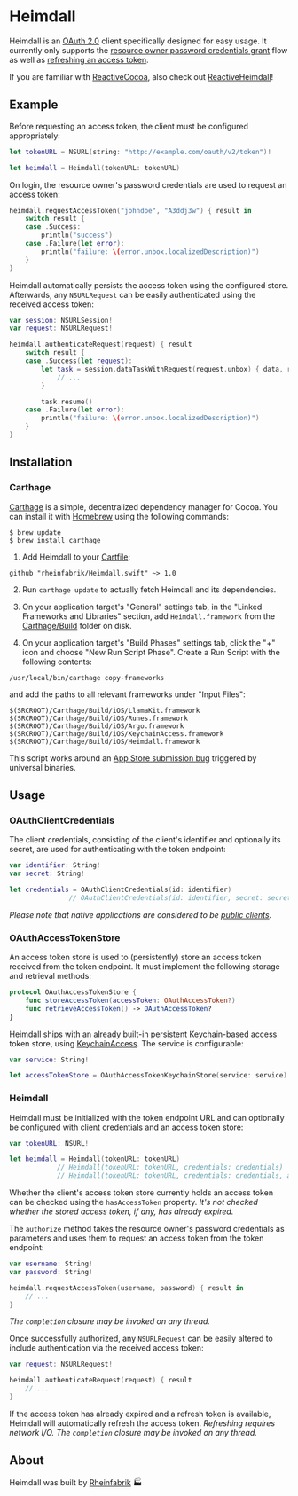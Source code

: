 # Heimdall

Heimdall is an [OAuth 2.0](https://tools.ietf.org/html/rfc6749) client specifically designed for easy usage. It currently only supports the [resource owner password credentials grant](https://tools.ietf.org/html/rfc6749#section-4.3) flow as well as [refreshing an access token](https://tools.ietf.org/html/rfc6749#section-6).

If you are familiar with [ReactiveCocoa](https://github.com/ReactiveCocoa/ReactiveCocoa), also check out [ReactiveHeimdall](https://github.com/rheinfabrik/ReactiveHeimdall)!

## Example

Before requesting an access token, the client must be configured appropriately:

```swift
let tokenURL = NSURL(string: "http://example.com/oauth/v2/token")!

let heimdall = Heimdall(tokenURL: tokenURL)
```

On login, the resource owner's password credentials are used to request an access token:

```swift
heimdall.requestAccessToken("johndoe", "A3ddj3w") { result in
    switch result {
    case .Success:
        println("success")
    case .Failure(let error):
        println("failure: \(error.unbox.localizedDescription)")
    }
}
```

Heimdall automatically persists the access token using the configured store. Afterwards, any `NSURLRequest` can be easily authenticated using the received access token:

```swift
var session: NSURLSession!
var request: NSURLRequest!

heimdall.authenticateRequest(request) { result
    switch result {
    case .Success(let request):
        let task = session.dataTaskWithRequest(request.unbox) { data, response, error in
            // ...
        }

        task.resume()
    case .Failure(let error):
        println("failure: \(error.unbox.localizedDescription)")
    }
}
```

## Installation

### Carthage

[Carthage](https://github.com/Carthage/Carthage) is a simple, decentralized dependency manager for Cocoa. You can install it with [Homebrew](http://brew.sh) using the following commands:

```
$ brew update
$ brew install carthage
```

1. Add Heimdall to your [Cartfile](https://github.com/Carthage/Carthage/blob/master/Documentation/Artifacts.md#cartfile):
  ```
  github "rheinfabrik/Heimdall.swift" ~> 1.0
  ```

2. Run `carthage update` to actually fetch Heimdall and its dependencies.

3. On your application target's "General" settings tab, in the "Linked Frameworks and Libraries" section, add `Heimdall.framework` from the [Carthage/Build](https://github.com/Carthage/Carthage/blob/master/Documentation/Artifacts.md#carthagebuild) folder on disk.

4. On your application target's "Build Phases" settings tab, click the "+" icon and choose "New Run Script Phase". Create a Run Script with the following contents:
  ```
  /usr/local/bin/carthage copy-frameworks
  ```
  and add the paths to all relevant frameworks under "Input Files":
  ```
  $(SRCROOT)/Carthage/Build/iOS/LlamaKit.framework
  $(SRCROOT)/Carthage/Build/iOS/Runes.framework
  $(SRCROOT)/Carthage/Build/iOS/Argo.framework
  $(SRCROOT)/Carthage/Build/iOS/KeychainAccess.framework
  $(SRCROOT)/Carthage/Build/iOS/Heimdall.framework
  ```
  This script works around an [App Store submission bug](http://www.openradar.me/radar?id=6409498411401216) triggered by universal binaries.

## Usage

### OAuthClientCredentials

The client credentials, consisting of the client's identifier and optionally its secret, are used for authenticating with the token endpoint:

```swift
var identifier: String!
var secret: String!

let credentials = OAuthClientCredentials(id: identifier)
               // OAuthClientCredentials(id: identifier, secret: secret)
```

*Please note that native applications are considered to be [public clients](https://tools.ietf.org/html/rfc6749#section-2.1).*

### OAuthAccessTokenStore

An access token store is used to (persistently) store an access token received from the token endpoint. It must implement the following storage and retrieval methods:

```swift
protocol OAuthAccessTokenStore {
    func storeAccessToken(accessToken: OAuthAccessToken?)
    func retrieveAccessToken() -> OAuthAccessToken?
}
```

Heimdall ships with an already built-in persistent Keychain-based access token store, using [KeychainAccess](https://github.com/kishikawakatsumi/KeychainAccess). The service is configurable:

```swift
var service: String!

let accessTokenStore = OAuthAccessTokenKeychainStore(service: service)
```

### Heimdall

Heimdall must be initialized with the token endpoint URL and can optionally be configured with client credentials and an access token store:

```swift
var tokenURL: NSURL!

let heimdall = Heimdall(tokenURL: tokenURL)
            // Heimdall(tokenURL: tokenURL, credentials: credentials)
            // Heimdall(tokenURL: tokenURL, credentials: credentials, accessTokenStore: accessTokenStore)
```

Whether the client's access token store currently holds an access token can be checked using the `hasAccessToken` property. *It's not checked whether the stored access token, if any, has already expired.*

The `authorize` method takes the resource owner's password credentials as parameters and uses them to request an access token from the token endpoint:

```swift
var username: String!
var password: String!

heimdall.requestAccessToken(username, password) { result in
    // ...
}
```

*The `completion` closure may be invoked on any thread.*

Once successfully authorized, any `NSURLRequest` can be easily altered to include authentication via the received access token:

```swift
var request: NSURLRequest!

heimdall.authenticateRequest(request) { result
    // ...
}
```

If the access token has already expired and a refresh token is available, Heimdall will automatically refresh the access token. *Refreshing requires network I/O.* *The `completion` closure may be invoked on any thread.*

## About

Heimdall was built by [Rheinfabrik](http://www.rheinfabrik.de) 🏭
